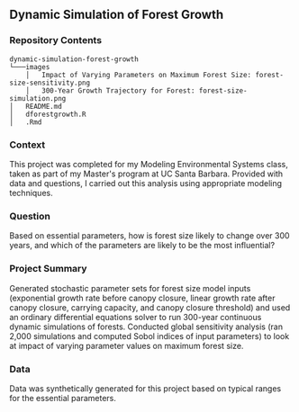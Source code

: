 ## Dynamic Simulation of Forest Growth

### Repository Contents
    dynamic-simulation-forest-growth
    └───images
        │   Impact of Varying Parameters on Maximum Forest Size: forest-size-sensitivity.png
        │   300-Year Growth Trajectory for Forest: forest-size-simulation.png
    │   README.md
    │   dforestgrowth.R
    │   .Rmd

### Context

This project was completed for my Modeling Environmental Systems class, taken as part of my Master's program at UC Santa Barbara. Provided with data and questions, I carried out this analysis using appropriate modeling techniques.

### Question

Based on essential parameters, how is forest size likely to change over 300 years, and which of the parameters are likely to be the most influential?

### Project Summary

Generated stochastic parameter sets for forest size model inputs (exponential growth rate before canopy closure, linear growth rate after canopy closure, carrying capacity, and canopy closure threshold) and used an ordinary differential equations solver to run 300-year continuous dynamic simulations of forests. Conducted global sensitivity analysis (ran 2,000 simulations and computed Sobol indices of input parameters) to look at impact of varying parameter values on maximum forest size.

### Data

Data was synthetically generated for this project based on typical ranges for the essential parameters.
